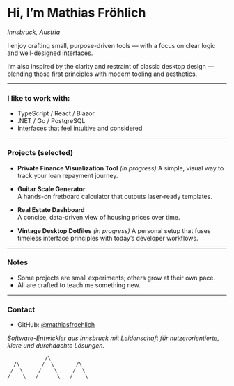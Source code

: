 # Hi, I’m Mathias Fröhlich  
_Innsbruck, Austria_

I enjoy crafting small, purpose-driven tools — with a focus on clear logic and well-designed interfaces.  

I’m also inspired by the clarity and restraint of classic desktop design — blending those first principles with modern tooling and aesthetics.


---


### I like to work with:
- TypeScript / React / Blazor  
- .NET / Go / PostgreSQL  
- Interfaces that feel intuitive and considered


---


### Projects (selected)
- **Private Finance Visualization Tool**  *(in progress)* 
  A simple, visual way to track your loan repayment journey.

- **Guitar Scale Generator**  
  A hands-on fretboard calculator that outputs laser-ready templates.

- **Real Estate Dashboard**  
  A concise, data-driven view of housing prices over time.

- **Vintage Desktop Dotfiles**  *(in progress)*
  A personal setup that fuses timeless interface principles with today’s developer workflows.


---


### Notes
- Some projects are small experiments; others grow at their own pace.  
- All are crafted to teach me something new.


---


### Contact
- GitHub: [@mathiasfroehlich](https://github.com/mathiasfroehlich)  




*Software-Entwickler aus Innsbruck mit Leidenschaft für nutzerorientierte, klare und durchdachte Lösungen.*

```
            /\
  /\       /  \       /\
 /  \     /    \     /  \
/    \   /      \   /    \
```